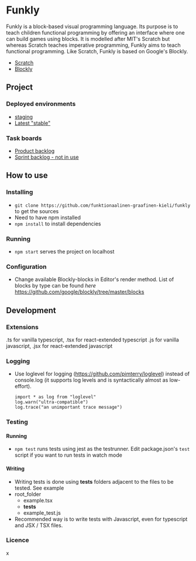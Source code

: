 # Funkly

Funkly is a block-based visual programming language. Its purpose is to teach children functional programming by offering an interface where one can build games using blocks. It is modelled after MIT's Scratch but whereas Scratch teaches imperative programming, Funkly aims to teach functional programming. Like Scratch, Funkly is based on Google's Blockly.

- [Scratch](http://scratch.mit.edu)
- [Blockly](https://developers.google.com/blockly)

## Project

### Deployed environments

- [staging](http://staging-funkly.herokuapp.com/)
- [Latest "stable"](http://funkly.herokuapp.com/)

### Task boards

* [Product backlog](https://github.com/funktionaalinen-graafinen-kieli/backlogs/projects/1)
* [Sprint backlog - not in use](https://github.com/funktionaalinen-graafinen-kieli/backlogs/projects/3)

## How to use

### Installing 
- `git clone https://github.com/funktionaalinen-graafinen-kieli/funkly` to get the sources
- Need to have npm installed 
- `npm install` to install dependencies

### Running

- `npm start` serves the project on localhost

### Configuration

- Change available Blockly-blocks in Editor's render method. List of blocks by type can be found _here_ https://github.com/google/blockly/tree/master/blocks

## Development

### Extensions
.ts for vanilla typescript, .tsx for react-extended typescript
.js for vanilla javascript, .jsx for react-extended javascript

### Logging
 - Use loglevel for logging (https://github.com/pimterry/loglevel) instead of console.log (it supports log levels and is syntactically almost as low-effort).
    ```
    import * as log from "loglevel"
    log.warn("ultra-compatible")
    log.trace("an unimportant trace message")
    ```
    
### Testing

#### Running
- `npm test` runs tests using jest as the testrunner. Edit package.json's `test` script if you want to run tests in watch mode

#### Writing

- Writing tests is done using __tests__ folders adjacent to the files to be tested. See example
- root_folder
    - example.tsx
    - __tests__
	- example_test.js
- Recommended way is to write tests with Javascript, even for typescript and JSX / TSX files.

### Licence

x
